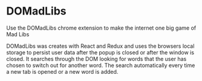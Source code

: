 # DOMadLibs

Use the DOMadLibs chrome extension to make the internet one big game of Mad Libs

DOMadLibs was creates with React and Redux and uses the browsers local storage to persist user data after the popup is closed or after the window is closed. It searches through the DOM looking for words that the user has chosen to switch out for another word. The search automatically every time a new tab is opened or a new word is added.
